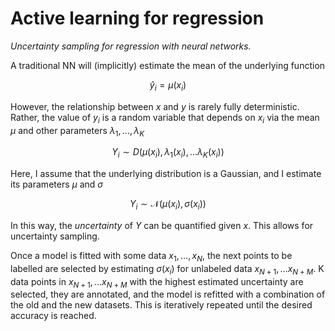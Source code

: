 # Active learning for regression

_Uncertainty sampling for regression with neural networks._

A traditional NN will (implicitly) estimate the mean of the underlying function

$$
\hat y_i = \mu(x_i)
$$

However, the relationship between $x$ and $y$ is rarely fully deterministic. Rather, the value of $y_i$ is a random variable that depends on $x_i$ via the mean $\mu$ and other parameters $\lambda_1, \dots, \lambda_K$

$$
Y_i \sim D(\mu(x_i), \lambda_1(x_i), \dots \lambda_K(x_i))
$$

Here, I assume that the underlying distribution is a Gaussian, and I estimate its parameters $\mu$ and $\sigma$

$$
Y_i \sim \mathcal N (\mu(x_i), \sigma(x_i))
$$

In this way, the _uncertainty_ of $Y$ can be quantified given $x$. This allows for uncertainty sampling.

Once a model is fitted with some data $x_1, \dots, x_N$, the next points to be labelled are selected by estimating $\sigma(x_i)$ for unlabeled data $x_{N+1}, \dots x_{N+M}$. K data points in $x_{N+1}, \dots x_{N+M}$ with the highest estimated uncertainty are selected, they are annotated, and the model is refitted with a combination of the old and the new datasets. This is iteratively repeated until the desired accuracy is reached.
